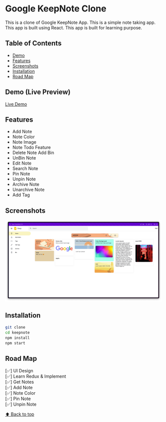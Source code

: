 # Google KeepNote Clone

This is a clone of Google KeepNote App. This is a simple note taking app. This app is built using React. This app is built for learning purpose.

## Table of Contents

- [Demo](#demo)
- [Features](#features)
- [Screenshots](#screenshots)
- [Installation](#installation)
- [Road Map](#road-map)

## Demo (Live Preview)

[Live Demo](https://azateser.github.io/google-keep-note-clone/dist/index.html)

## Features

- Add Note
- Note Color
- Note Image
- Note Todo Feature
- Delete Note Add Bin
- UnBin Note
- Edit Note
- Search Note
- Pin Note
- Unpin Note
- Archive Note
- Unarchive Note
- Add Tag

## Screenshots

![Screenshot](./readme_assets/ss1.png)

## Installation

```bash
git clone 
cd keepnote
npm install
npm start
```


## Road Map

[✅] UI Design <br />
[✅] Learn Redux & Implement <br />
[✅] Get Notes <br />
[✅] Add Note <br />
[✅] Note Color <br />
[✅] Pin Note <br />
[✅] Unpin Note <br />


[⬆ Back to top](#table-of-contents)

